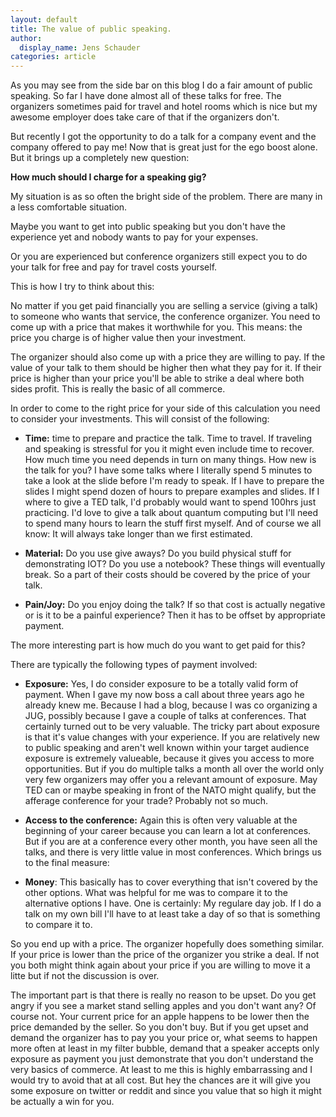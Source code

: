 ```yaml
---
layout: default
title: The value of public speaking.
author:
  display_name: Jens Schauder
categories: article
---
```


As you may see from the side bar on this blog I do a fair amount of public speaking.
So far I have done almost all of these talks for free.
The organizers sometimes paid for travel and hotel rooms which is nice but my awesome employer does take care of that if the organizers don't.

But recently I got the opportunity to do a talk for a company event and the company offered to pay me!
Now that is great just for the ego boost alone.
But it brings up a completely new question:

**How much should I charge for a speaking gig?**

My situation is as so often the bright side of the problem. 
There are many in a less comfortable situation.

Maybe you want to get into public speaking but you don't have the experience yet and nobody wants to pay for your expenses.

Or you are experienced but conference organizers still expect you to do your talk for free and pay for travel costs yourself.


This is how I try to think about this:

No matter if you get paid financially you are selling a service (giving a talk) to someone who wants that service, the conference organizer.
You need to come up with a price that makes it worthwhile for you. This means: the price you charge is of higher value then your investment.

The organizer should also come up with a price they are willing to pay. If the value of your talk to them should be higher then what they pay for it. If their price is higher than your price you'll be able to strike a deal where both sides profit. This is really the basic of all commerce.

In order to come to the right price for your side of this calculation you need to consider your investments. This will consist of the following:

* **Time:** time to prepare and practice the talk. Time to travel. 
If traveling and speaking is stressful for you it might even include time to recover. 
How much time you need depends in turn on many things.
How new is the talk for you?
I have some talks where I literally spend 5 minutes to take a look at the slide before I'm ready to speak.
If I have to prepare the slides I might spend dozen of hours to prepare examples and slides.
If I where to give a TED talk, I'd probably would want to spend 100hrs just practicing.
I'd love to give a talk about quantum computing but I'll need to spend many hours to learn the stuff first myself.
And of course we all know: It will always take longer than we first estimated.

* **Material:** Do you use give aways? Do you build physical stuff for demonstrating IOT? Do you use a notebook? These things will eventually break. So a part of their costs should be covered by the price of your talk.

* **Pain/Joy:** Do you enjoy doing the talk? If so that cost is actually negative or is it to be a painful experience? Then it has to be offset by appropriate payment.

The more interesting part is how much do you want to get paid for this?

There are typically the following types of payment involved:

* **Exposure:** Yes, I do consider exposure to be a totally valid form of payment. 
When I gave my now boss a call about three years ago he already knew me.
Because I had a blog, because I was co organizing a JUG, possibly because I gave a couple of talks at conferences. 
That certainly turned out to be very valuable.
The tricky part about exposure is that it's value changes with your experience. 
If you are relatively new to public speaking and aren't well known within your target audience exposure is extremely valueable, because it gives you access to more opportunities. 
But if you do multiple talks a month all over the world only very few organizers may offer you a relevant amount of exposure. May TED can or maybe speaking in front of the NATO might qualify, but the afferage conference for your trade? Probably not so much.

* **Access to the conference:** Again this is often very valuable at the beginning of your career because you can learn a lot at conferences. But if you are at a conference every other month, you have seen all the talks, and there is very little value in most conferences. Which brings us to the final measure: 

* **Money**: This basically has to cover everything that isn't covered by the other options.
What was helpful for me was to compare it to the alternative options I have. 
One is certainly: My regulare day job. 
If I do a talk on my own bill I'll have to at least take a day of so that is something to compare it to.

So you end up with a price. 
The organizer hopefully does something similar.
If your price is lower than the price of the organizer you strike a deal. 
If not you both might think again about your price if you are willing to move it a litte but if not the discussion is over.

The important part is that there is really no reason to be upset. 
Do you get angry if you see a market stand selling apples and you don't want any? 
Of course not. 
Your current price for an apple happens to be lower then the price demanded by the seller. 
So you don't buy.
But if you get upset and demand the organizer has to pay you your price or, what seems to happen more often at least in my filter bubble, demand that a speaker accepts only exposure as payment you just demonstrate that you don't understand the very basics of commerce.
At least to me this is highly embarrassing and I would try to avoid that at all cost. 
But hey the chances are it will give you some exposure on twitter or reddit and since you value that so high it might be actually a win for you. 
